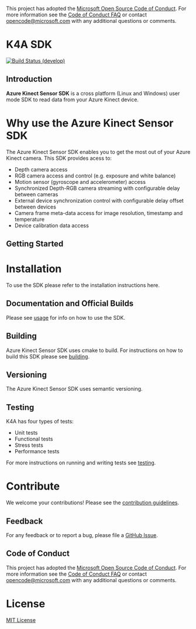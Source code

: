 This project has adopted the [Microsoft Open Source Code of Conduct](https://opensource.microsoft.com/codeofconduct/).
For more information see the [Code of Conduct FAQ](https://opensource.microsoft.com/codeofconduct/faq/) or
contact [opencode@microsoft.com](mailto:opencode@microsoft.com) with any additional questions or comments.

# K4A SDK

[![Build Status (develop)](https://microsoft.visualstudio.com/Analog/_apis/build/status/Analog/AI/depthcamera/Microsoft.Azure-Kinect-Sensor-SDK?branchName=develop)](https://microsoft.visualstudio.com/Analog/_build/latest?definitionId=35486&branchName=develop)

## Introduction

**Azure Kinect Sensor SDK** is a cross platform (Linux and Windows) user mode SDK to read data from your Azure Kinect device.

# Why use the Azure Kinect Sensor SDK 

The Azure Kinect Sensor SDK enables you to get the most out of your Azure Kinect camera. This SDK provides acess to:
* Depth camera access
* RGB camera access and control (e.g. exposure and white balance)
* Motion sensor (gyroscope and accelerometer) access
* Synchronized Depth-RGB camera streaming with configurable delay between cameras
* External device synchronization control with configurable delay offset between devices
* Camera frame meta-data access for image resolution, timestamp and temperature
* Device calibration data access

## Getting Started

# Installation

To use the SDK please refer to the installation instructions here.

## Documentation and Official Builds

Please see [usage](docs/usage.md) for info on how to use the SDK.

## Building

Azure Kinect Sensor SDK uses cmake to build. For instructions on how to build this SDK please see
[building](docs/building.md).

## Versioning

The Azure Kinect Sensor SDK uses semantic versioning. 

## Testing

K4A has four types of tests:
* Unit tests
* Functional tests
* Stress tests
* Performance tests

For more instructions on running and writing tests see
[testing](docs/testing.md).

# Contribute
We welcome your contributions! Please see the [contribution guidelines](CONTRIBUTING.md).

## Feedback
For any feedback or to report a bug, please file a [GitHub Issue](https://github.com/Microsoft/Azure-Kinect-Sensor-SDK/issues).

## Code of Conduct
This project has adopted the [Microsoft Open Source Code of Conduct](https://opensource.microsoft.com/codeofconduct/).
For more information see the [Code of Conduct FAQ](https://opensource.microsoft.com/codeofconduct/faq/)
or contact [opencode@microsoft.com](mailto:opencode@microsoft.com) with any additional questions or comments.

# License
[MIT License](LICENSE)

